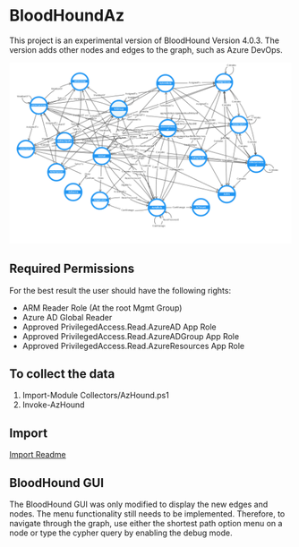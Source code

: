# BloodHoundAz

This project is an experimental version of BloodHound Version 4.0.3. The version adds other nodes and edges to the graph, such as Azure DevOps.

![BloodHoundAZ neo4j Schema](Importer/BloodhoundAz-Schema.png)

## Required Permissions

For the best result the user should have the following rights:

- ARM Reader Role (At the root Mgmt Group)
- Azure AD Global Reader
- Approved PrivilegedAccess.Read.AzureAD App Role
- Approved PrivilegedAccess.Read.AzureADGroup App Role
- Approved PrivilegedAccess.Read.AzureResources App Role

## To collect the data

1. Import-Module Collectors/AzHound.ps1
2. Invoke-AzHound

## Import

[Import Readme](https://github.com/m8r1us/BloodHoundAz/blob/main/Importer/readme.md)

## BloodHound GUI

The BloodHound GUI was only modified to display the new edges and nodes. The menu functionality still needs to be implemented. Therefore, to navigate through the graph, use either the shortest path option menu on a node or type the cypher query by enabling the debug mode.

